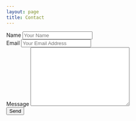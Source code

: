 ```yaml
---
layout: page
title: Contact
---
```


<form id="contact-form" accept-charset="UTF-8" action="https://formspree.io/swoshak@gmail.com" method="POST">
	<input type="hidden" name="_subject" value="Sworup.com.np contact Submition!" />
	<input type="text" name="_gotcha" style="display:none" />
	<div class="form-group">
    	<label for="name">Name</label>
    	<input type="text" id="name" name="name" class="form-control" placeholder="Your Name">
    </div>
    <div class="form-group">
    	<label for="email">Email</label>
    	<input type="email" id="email" name="_replyto" class="form-control" placeholder="Your Email Address">
    </div>
    <div class="form-group">
      <label for="msg">Message</label>
      <textarea name="msgsage" id="msg" cols="30" rows="10" class="form-control"></textarea>
    </div>
    <input type="submit" value="Send">
</form>